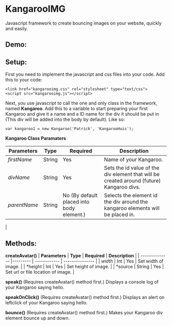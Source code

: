 # KangarooIMG
Javascript framework to create bouncing images on your website, quickly and easily.


Demo:
--------------


Setup:
--------------
First you need to implement the javascript and css files into your code. Add this to your code:

	<link href="kangarooimg.css" rel="stylesheet" type="text/css">
	<script src="kangarooimg.js"></script>

Next, you use javascript to call the one and only class in the framework, named **Kangaroo**. Add this to a variable to start preparing your first Kangaroo and give it a name and a ID name for the div it should be put in (This div will be added into the body by default). Like so:

	var kangaroo1 = new Kangaroo('Patrick', 'KangarooHuis');

**Kangaroo Class Paramaters**

| **Parameters** | **Type** | **Required**                              | **Description**   |
| -------------- | -------- | ----------------------------------------- | ----------------- |
|   *firstName*  | String   | Yes                 					    | Name of your Kangaroo.           |
|   *divName*    | String   | Yes                   					| Sets the id value of the div element that will be created around (future) Kangaroo divs.|
|  *parentName*  | String   | No (By default placed into body element.) | Selects the element id the div around the kangaroo elements will be placed in.  
|

Methods:
--------------
**createAvatar()**
| **Parameters** | **Type** | **Required** | **Description** |
| -------------- |--------- | ------------ | --------------- |
| *width*        | Int      | Yes          | Set width of image. |
| *height        | Int      | Yes          | Set height of image. |
| *source		 | String   | Yes          | Set url or file location of image. |

**speak()** (Requires createAvatar() method first.)
Displays a console log of your Kangaroo saying hello.

**speakOnClick()** (Requires createAvatar() method first.)
Displays an alert on leftclick of your Kangaroo saying hello.

**bounce()** (Requires createAvatar() method first.)
Makes your Kangaroo div element bounce up and down. 